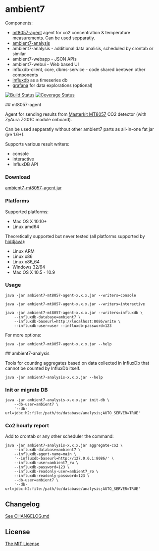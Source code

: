 # ambient7

Components:

* [mt8057-agent](#mt8057-agent) agent for co2 concentration & temperature
  measurements. Can be used sepparatly.
* [ambient7-analysis](#ambient7-analysis)
* ambient7-analysis - additional data analisis, scheduled by crontab or similar
* ambient7-webapp - JSON APIs
* ambient7-webui - Web based UI
* influxdb-client, core, dbms-service - code shared beetwen other components
* [influxdb](influxdb/README.md) as a timeseries db
* [grafana](grafana/README.md) for data explorations (optional)

[![Build Status](https://travis-ci.org/maizy/ambient7.svg?branch=master)](https://travis-ci.org/maizy/ambient7)
[![Coverage Status](https://coveralls.io/repos/github/maizy/ambient7/badge.svg?branch=master)](https://coveralls.io/github/maizy/ambient7?branch=master)

<a name="mt8057-agent" />
## mt8057-agent

Agent for sending results from
[Masterkit MT8057](http://masterkit.ru/shop/others/dadget/1266110) CO2 detector
(with ZyAura ZG01C module onboard).

Can be used sepparatly without other ambient7 parts as all-in-one fat jar
(jre 1.6+).

Supports various result writers:

* console
* interactive
* InfluxDB API


### Download

[ambient7-mt8057-agent.jar](https://github.com/maizy/ambient7/releases/download/0.2.0/ambient7-mt8057-agent-0.2.0.jar)


### Platforms

Supported platforms:

* Mac OS X 10.10+
* Linux amd64

Theoretically supported but never tested (all platforms supported by
[hid4java](https://github.com/gary-rowe/hid4java)):

* Linux ARM
* Linux x86
* Linux x86_64
* Windows 32/64
* Mac OS X 10.5 - 10.9


### Usage

```
java -jar ambient7-mt8057-agent-x.x.x.jar --writers=console

java -jar ambient7-mt8057-agent-x.x.x.jar --writers=interactive

java -jar ambient7-mt8057-agent-x.x.x.jar --writers=influxdb \
    --influxdb-database=ambient7 \
    --influxdb-baseurl=http://localhost:8086/write \
    --influxdb-user=user --influxdb-password=123
```

For more options:

```
java -jar ambient7-mt8057-agent-x.x.x.jar --help
```


<a name="ambient7-analysis" />
## ambient7-analysis

Tools for counting aggregates based on data collected in InfluxDb
that cannot be counted by InfluxDb itself.

```
java -jar ambient7-analysis-x.x.x.jar --help
```

### Init or migrate DB

```
java -jar ambient7-analysis-x.x.x.jar init-db \
    --db-user=ambient7 \
    '--db-url=jdbc:h2:file:/path/to/database/analysis;AUTO_SERVER=TRUE'
```

### Co2 hourly report

Add to crontab or any other scheduler the command:

```
java -jar ambient7-analysis-x.x.x.jar aggregate-co2 \
    --influxdb-database=ambient7 \
    --influxdb-agent-name=main \
    '--influxdb-baseurl=http://127.0.0.1:8086/' \
    --influxdb-user=ambient7_rw \
    --influxdb-password=123 \
    --influxdb-readonly-user=ambient7_ro \
    --influxdb-readonly-password=123 \
    --db-user=ambient7 \
    '--db-url=jdbc:h2:file:/path/to/database/analysis;AUTO_SERVER=TRUE'
```


## Changelog

[See CHANGELOG.md](CHANGELOG.md)


## License

[The MIT License](LICENSE.txt)
